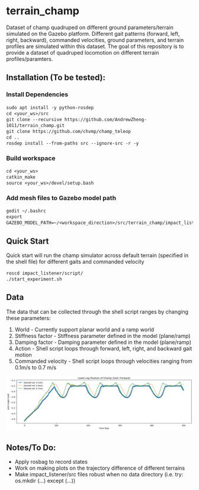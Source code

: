 # terrain_champ
Dataset of champ quadruped on different ground parameters/terrain simulated on the Gazebo platform. Different gait patterns (forward, left, right, backward), commanded velocities, ground parameters, and terrain profiles are simulated within this dataset. The goal of this repository is to provide a dataset of quadruped locomotion on different terrain profiles/paramters.


## Installation (To be tested): ##
### Install Dependencies ###
```
sudo apt install -y python-rosdep
cd <your_ws>/src
git clone --recursive https://github.com/AndrewZheng-1011/terrain_champ.git
git clone https://github.com/chvmp/champ_teleop
cd ..
rosdep install --from-paths src --ignore-src -r -y
```
### Build workspace ###
```
cd <your_ws>
catkin_make
source <your_ws>/devel/setup.bash
```
### Add mesh files to Gazebo model path ###
```
gedit ~/.bashrc
export GAZEBO_MODEL_PATH=~/<workspace_direction>/src/terrain_champ/impact_listener/models:${GAZEBO_MODEL_PATH}
```

## Quick Start ##
Quick start will run the champ simulator across default terrain (specified in the shell file) for different gaits and commanded velocity
```
roscd impact_listener/script/
./start_experiment.sh
```
## Data
The data that can be collected through the shell script ranges by changing these parameters:
1) World - Currently support planar world and a ramp world
2) Stiffness factor - Stiffness parameter defined in the model (plane/ramp)
3) Damping factor - Damping parameter defined in the model (plane/ramp)
4) Action - Shell script loops through forward, left, right, and backward gait motion
5) Commanded velocity - Shell script loops through velocities ranging from 0.1m/s to 0.7 m/s

![lowerLegPosGraph](doc/cmdLowerLegPos.png)


## Notes/To Do: ##
- Apply rosbag to record states
- Work on making plots on the trajectory difference of different terrains
- Make impact_listener/src files robust when no data directory (i.e. try: os.mkdir  (...) except (...))
